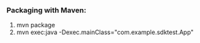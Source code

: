 ### Packaging with Maven:
1. mvn package
2. mvn exec:java -Dexec.mainClass="com.example.sdktest.App"